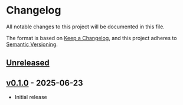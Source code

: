 # Changelog
All notable changes to this project will be documented in this file.

The format is based on [Keep a Changelog](https://keepachangelog.com/en/1.0.0/), and this project adheres to [Semantic
Versioning](https://semver.org/spec/v2.0.0.html).

## [Unreleased]

## [v0.1.0] - 2025-06-23

- Initial release

[Unreleased]:
https://github.com/BusinessSimulations/dev-oidc-toolkit/compare/v0.1.0...HEAD

[v0.1.0]:
https://github.com/BusinessSimulations/dev-oidc-toolkit/releases/tag/v0.1.0
